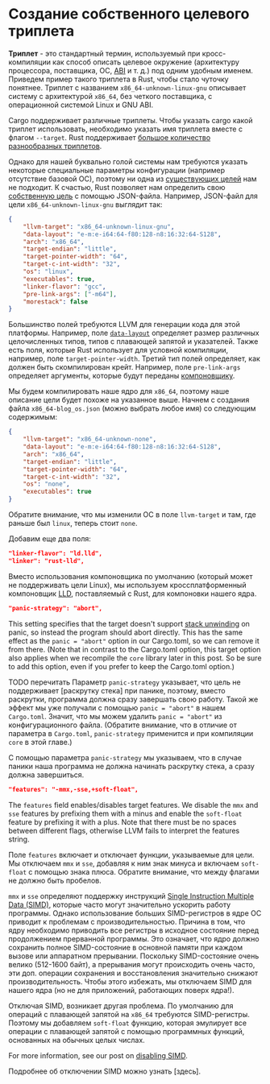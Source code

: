 # Создание собственного целевого триплета

**Триплет** - это стандартный термин, используемый при кросс-компиляции как способ описать целевое окружение (архитектуру процессора, поставщика, ОС, [ABI] и т. д.) под одним удобным именем. Приведем пример такого триплета в Rust, чтобы стало чуточку понятнее. Триплет с названием `x86_64-unknown-linux-gnu` описывает систему с архитектурой `x86_64`, без четкого поставщика, с операционной системой Linux и GNU ABI.

Cargo поддерживает различные триплеты. Чтобы указать cargo какой триплет использовать, необходимо указать имя триплета вместе с флагом `--target`.  Rust поддерживает [большое количество разнообразных триплетов][platform-support].

[target triple]: https://clang.llvm.org/docs/CrossCompilation.html#target-triple
[ABI]: https://stackoverflow.com/a/2456882
[platform-support]: https://forge.rust-lang.org/release/platform-support.html
[custom-targets]: https://doc.rust-lang.org/nightly/rustc/targets/custom.html

Однако для нашей буквально голой системы нам требуются указать некоторые специальные параметры конфигурации (например отсутствие базовой ОС), поэтому ни одна из [существующих целей][platform-support] нам не подходит. К счастью, Rust позволяет нам определить свою [собственную цель][custom-targets] с помощью JSON-файла. Например, JSON-файл для цели `x86_64-unknown-linux-gnu` выглядит так:

```json
{
    "llvm-target": "x86_64-unknown-linux-gnu",
    "data-layout": "e-m:e-i64:64-f80:128-n8:16:32:64-S128",
    "arch": "x86_64",
    "target-endian": "little",
    "target-pointer-width": "64",
    "target-c-int-width": "32",
    "os": "linux",
    "executables": true,
    "linker-flavor": "gcc",
    "pre-link-args": ["-m64"],
    "morestack": false
}
```

Большинство полей требуются LLVM для генерации кода для этой платформы. Например, поле [`data-layout`] определяет размер различных целочисленных типов, типов с плавающей запятой и указателей. Также есть поля, которые Rust использует для условной компиляции, например, поле `target-pointer-width`. Третий тип полей определяет, как должен быть скомпилирован крейт. Например, поле `pre-link-args` определяет аргументы, которые будут переданы [компоновщику][linker].

[`data-layout`]: https://llvm.org/docs/LangRef.html#data-layout
[linker]: https://en.wikipedia.org/wiki/Linker_(computing)

Мы будем компилировать наше ядро для `x86_64`, поэтому наше описание цели будет похоже на указанное выше. Начнем с создания файла `x86_64-blog_os.json` (можно выбрать любое имя) со следующим содержимым:

```json
{
    "llvm-target": "x86_64-unknown-none",
    "data-layout": "e-m:e-i64:64-f80:128-n8:16:32:64-S128",
    "arch": "x86_64",
    "target-endian": "little",
    "target-pointer-width": "64",
    "target-c-int-width": "32",
    "os": "none",
    "executables": true
}
```

Обратите внимание, что мы изменили ОС в поле `llvm-target` и там, где раньше был `linux`, теперь стоит `none`.

Добавим еще два поля:

```json
"linker-flavor": "ld.lld",
"linker": "rust-lld",
```

Вместо использования компоновщика по умолчанию (который может не поддерживать цели Linux), мы используем кроссплатформенный компоновщик [LLD], поставляемый с Rust, для компоновки нашего ядра.

[LLD]: https://lld.llvm.org/

```json
"panic-strategy": "abort",
```

This setting specifies that the target doesn't support [stack unwinding] on panic, so instead the program should abort directly. This has the same effect as the `panic = "abort"` option in our Cargo.toml, so we can remove it from there. (Note that in contrast to the Cargo.toml option, this target option also applies when we recompile the `core` library later in this post. So be sure to add this option, even if you prefer to keep the Cargo.toml option.)

TODO перечитать
Параметр `panic-strategy` указывает, что цель не поддерживает [раскрутку стека] при панике, поэтому, вместо раскрутки, программа должна сразу завершать свою работу. Такой же эффект мы уже получали с помощью `panic = "abort"` в нашем `Cargo.toml`. Значит, что мы можем удалить `panic = "abort"` из конфигурационного файла. (Обратите внимание, что в отличие от параметра в `Cargo.toml`, `panic-strategy` применится и при компиляции `core` в этой главе.)

С помощью параметра `panic-strategy` мы указываем, что в случае паники наша программа не должна начинать раскрутку стека, а сразу должна завершиться. 

[stack unwinding]: https://www.bogotobogo.com/cplusplus/stackunwinding.php



[disabling the red zone]: @/edition-2/posts/02-minimal-rust-kernel/disable-red-zone/index.md

```json
"features": "-mmx,-sse,+soft-float",
```

The `features` field enables/disables target features. We disable the `mmx` and `sse` features by prefixing them with a minus and enable the `soft-float` feature by prefixing it with a plus. Note that there must be no spaces between different flags, otherwise LLVM fails to interpret the features string.

Поле `features` включает и отключает функции, указываемые для цели. Мы отключаем `mmx` и `sse`, добавляя к ним знак минуса и включаем `soft-float` с помощью знака плюса. Обратите внимание, что между флагами не должно быть пробелов.

`mmx` и `sse` определяют поддержку инструкций [Single Instruction Multiple Data (SIMD)], которые часто могут значительно ускорить работу программы. Однако использование больших SIMD-регистров в ядре ОС приводит к проблемам с производительностью. Причина в том, что ядру необходимо приводить все регистры в исходное состояние перед продолжением прерванной программы. Это означает, что ядро должно сохранить полное SIMD-состояние в основной памяти при каждом вызове или аппаратном прерывании. Поскольку SIMD-состояние очень велико (512-1600 байт), а прерывания могут происходить очень часто, эти доп. операции сохранения и восстановления значительно снижают производительность. Чтобы этого избежать, мы отключаем SIMD для нашего ядра (но не для приложений, работающих поверх ядра!).

[Single Instruction Multiple Data (SIMD)]: https://en.wikipedia.org/wiki/SIMD

Отключая SIMD, возникает другая проблема. По умолчанию для операций с плавающей запятой на `x86_64` требуются SIMD-регистры. Поэтому мы добавляем `soft-float` функцию, которая эмулирует все операции с плавающей запятой с помощью программных функций, основанных на обычных целых числах.

For more information, see our post on [disabling SIMD](@/edition-2/posts/02-minimal-rust-kernel/disable-simd/index.md).

Подробнее об отключении SIMD можно узнать [здесь].